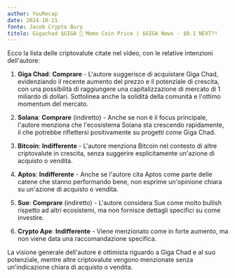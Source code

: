 ```yaml
---
author: YouRecap
date: 2024-10-21
fonte: Jacob Crypto Bury
titolo: Gigachad $GIGA 💪 Meme Coin Price | $GIGA News - $0.1 NEXT?!
---
```


Ecco la lista delle criptovalute citate nel video, con le relative intenzioni dell'autore:

1. **Giga Chad**: **Comprare** - L'autore suggerisce di acquistare Giga Chad, evidenziando il recente aumento del prezzo e il potenziale di crescita, con una possibilità di raggiungere una capitalizzazione di mercato di 1 miliardo di dollari. Sottolinea anche la solidità della comunità e l'ottimo momentum del mercato.

2. **Solana**: **Comprare** (indiretto) - Anche se non è il focus principale, l'autore menziona che l'ecosistema Solana sta crescendo rapidamente, il che potrebbe riflettersi positivamente su progetti come Giga Chad.

3. **Bitcoin**: **Indifferente** - L'autore menziona Bitcoin nel contesto di altre criptovalute in crescita, senza suggerire esplicitamente un'azione di acquisto o vendita.

4. **Aptos**: **Indifferente** - Anche se l'autore cita Aptos come parte delle catene che stanno performando bene, non esprime un'opinione chiara su un'azione di acquisto o vendita.

5. **Sue**: **Comprare** (indiretto) - L'autore considera Sue come molto bullish rispetto ad altri ecosistemi, ma non fornisce dettagli specifici su come investire.

6. **Crypto Ape**: **Indifferente** - Viene menzionato come in forte aumento, ma non viene data una raccomandazione specifica.

La visione generale dell'autore è ottimista riguardo a Giga Chad e al suo potenziale, mentre altre criptovalute vengono menzionate senza un'indicazione chiara di acquisto o vendita.
